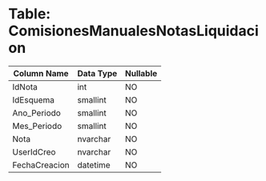 # Table: ComisionesManualesNotasLiquidacion

| Column Name | Data Type | Nullable |
|-------------|-----------|----------|
| IdNota | int | NO |
| IdEsquema | smallint | NO |
| Ano_Periodo | smallint | NO |
| Mes_Periodo | smallint | NO |
| Nota | nvarchar | NO |
| UserIdCreo | nvarchar | NO |
| FechaCreacion | datetime | NO |
